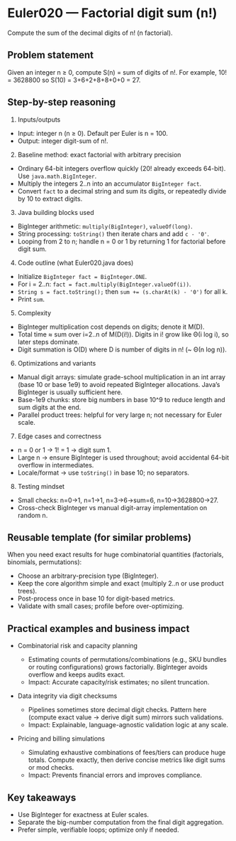 # Euler020 — Factorial digit sum (n!)

Compute the sum of the decimal digits of n! (n factorial).

## Problem statement

Given an integer n ≥ 0, compute S(n) = sum of digits of n!. For example, 10! = 3628800 so S(10) = 3+6+2+8+8+0+0 = 27.

## Step-by-step reasoning

1) Inputs/outputs
- Input: integer n (n ≥ 0). Default per Euler is n = 100.
- Output: integer digit-sum of n!.

2) Baseline method: exact factorial with arbitrary precision
- Ordinary 64-bit integers overflow quickly (20! already exceeds 64-bit). Use `java.math.BigInteger`.
- Multiply the integers 2..n into an accumulator `BigInteger fact`.
- Convert `fact` to a decimal string and sum its digits, or repeatedly divide by 10 to extract digits.

3) Java building blocks used
- BigInteger arithmetic: `multiply(BigInteger)`, `valueOf(long)`.
- String processing: `toString()` then iterate chars and add `c - '0'`.
- Looping from 2 to n; handle n = 0 or 1 by returning 1 for factorial before digit sum.

4) Code outline (what Euler020.java does)
- Initialize `BigInteger fact = BigInteger.ONE`.
- For i = 2..n: `fact = fact.multiply(BigInteger.valueOf(i))`.
- `String s = fact.toString();` then `sum += (s.charAt(k) - '0')` for all k.
- Print `sum`.

5) Complexity
- BigInteger multiplication cost depends on digits; denote it M(D).
- Total time ≈ sum over i=2..n of M(D(i!)). Digits in i! grow like Θ(i log i), so later steps dominate.
- Digit summation is O(D) where D is number of digits in n! (~ Θ(n log n)).

6) Optimizations and variants
- Manual digit arrays: simulate grade-school multiplication in an int array (base 10 or base 1e9) to avoid repeated BigInteger allocations. Java’s BigInteger is usually sufficient here.
- Base-1e9 chunks: store big numbers in base 10^9 to reduce length and sum digits at the end.
- Parallel product trees: helpful for very large n; not necessary for Euler scale.

7) Edge cases and correctness
- n = 0 or 1 → 1! = 1 → digit sum 1.
- Large n → ensure BigInteger is used throughout; avoid accidental 64-bit overflow in intermediates.
- Locale/format → use `toString()` in base 10; no separators.

8) Testing mindset
- Small checks: n=0→1, n=1→1, n=3→6→sum=6, n=10→3628800→27.
- Cross-check BigInteger vs manual digit-array implementation on random n.

## Reusable template (for similar problems)

When you need exact results for huge combinatorial quantities (factorials, binomials, permutations):
- Choose an arbitrary-precision type (BigInteger).
- Keep the core algorithm simple and exact (multiply 2..n or use product trees).
- Post-process once in base 10 for digit-based metrics.
- Validate with small cases; profile before over-optimizing.

## Practical examples and business impact

- Combinatorial risk and capacity planning
  - Estimating counts of permutations/combinations (e.g., SKU bundles or routing configurations) grows factorially. BigInteger avoids overflow and keeps audits exact.
  - Impact: Accurate capacity/risk estimates; no silent truncation.

- Data integrity via digit checksums
  - Pipelines sometimes store decimal digit checks. Pattern here (compute exact value → derive digit sum) mirrors such validations.
  - Impact: Explainable, language-agnostic validation logic at any scale.

- Pricing and billing simulations
  - Simulating exhaustive combinations of fees/tiers can produce huge totals. Compute exactly, then derive concise metrics like digit sums or mod checks.
  - Impact: Prevents financial errors and improves compliance.

## Key takeaways

- Use BigInteger for exactness at Euler scales.
- Separate the big-number computation from the final digit aggregation.
- Prefer simple, verifiable loops; optimize only if needed.

